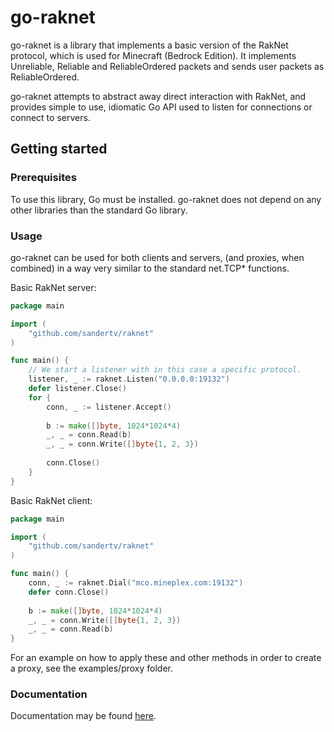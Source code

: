 # go-raknet

go-raknet is a library that implements a basic version of the RakNet protocol, which is used for
Minecraft (Bedrock Edition). It implements Unreliable, Reliable and 
ReliableOrdered packets and sends user packets as ReliableOrdered.

go-raknet attempts to abstract away direct interaction with RakNet, and provides simple to use, idiomatic Go
API used to listen for connections or connect to servers.

## Getting started

### Prerequisites
To use this library, Go must be installed. go-raknet does not depend on any other libraries than the standard
Go library.

### Usage
go-raknet can be used for both clients and servers, (and proxies, when combined) in a way very similar to the
standard net.TCP* functions.

Basic RakNet server:
```go
package main

import (
	"github.com/sandertv/raknet"
)

func main() {
	// We start a listener with in this case a specific protocol.
    listener, _ := raknet.Listen("0.0.0.0:19132")
    defer listener.Close()
    for {
        conn, _ := listener.Accept()
        
        b := make([]byte, 1024*1024*4)
        _, _ = conn.Read(b)
        _, _ = conn.Write([]byte{1, 2, 3})
        
        conn.Close()
    }
}
```

Basic RakNet client:

```go
package main

import (
	"github.com/sandertv/raknet"
)

func main() {
    conn, _ := raknet.Dial("mco.mineplex.com:19132")
    defer conn.Close()
    
    b := make([]byte, 1024*1024*4)
    _, _ = conn.Write([]byte{1, 2, 3})
    _, _ = conn.Read(b)
}
```

For an example on how to apply these and other methods in order to create a proxy, see the examples/proxy
folder.

### Documentation
Documentation may be found [here](https://godoc.org/github.com/Sandertv/go-raknet).
